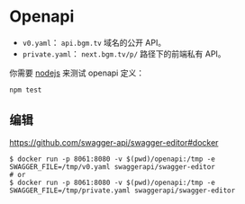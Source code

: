 # Openapi

- `v0.yaml`： `api.bgm.tv` 域名的公开 API。
- `private.yaml`： `next.bgm.tv/p/` 路径下的前端私有 API。

你需要 [nodejs](https://nodejs.org/) 来测试 openapi 定义：

```bash
npm test
```

## 编辑

https://github.com/swagger-api/swagger-editor#docker

```
$ docker run -p 8061:8080 -v $(pwd)/openapi:/tmp -e SWAGGER_FILE=/tmp/v0.yaml swaggerapi/swagger-editor
# or
$ docker run -p 8061:8080 -v $(pwd)/openapi:/tmp -e SWAGGER_FILE=/tmp/private.yaml swaggerapi/swagger-editor
```
